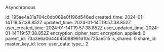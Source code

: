 Asynchronous

id: 195ae4a31a704c0db069e0f196d546ed
created_time: 2024-01-14T19:57:38.852Z
updated_time: 2024-01-14T19:57:38.852Z
user_created_time: 2024-01-14T19:57:38.852Z
user_updated_time: 2024-01-14T19:57:38.852Z
encryption_cipher_text: 
encryption_applied: 0
parent_id: 73a3e6a0644b45098991d10c725ae515
is_shared: 0
share_id: 
master_key_id: 
icon: 
user_data: 
type_: 2